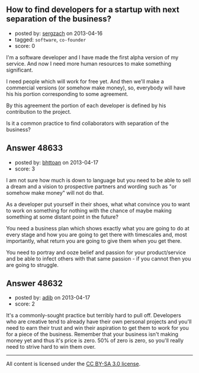 ## How to find developers for a startup with next separation of the business?

- posted by: [sergzach](https://stackexchange.com/users/-1/16862-sergzach) on 2013-04-16
- tagged: `software`, `co-founder`
- score: 0

I'm a software developer and I have made the first alpha version of my service. And now I need more human resources to make something significant.

I need people which will work for free yet. And then we'll make a commercial versions (or somehow make money), so, everybody will have his his portion corresponding to some agreement.

By this agreement the portion of each developer is defined by his contribution to the project.

Is it a common practice to find collaborators with separation of the business?


## Answer 48633

- posted by: [bhttoan](https://stackexchange.com/users/-1/23673-bhttoan) on 2013-04-17
- score: 3

I am not sure how much is down to language but you need to be able to sell a dream and a vision to prospective partners and wording such as "or somehow make money" will not do that.

As a developer put yourself in their shoes, what what convince you to want to work on something for nothing with the chance of maybe making something at some distant point in the future?

You need a business plan which shows exactly what you are going to do at every stage and how you are going to get there with timescales and, most importantly, what return you are going to give them when you get there.

You need to portray and ooze belief and passion for your product/service and be able to infect others with that same passion - if you cannot then you are going to struggle.


## Answer 48632

- posted by: [adib](https://stackexchange.com/users/-1/8883-adib) on 2013-04-17
- score: 2

It's a commonly-sought practice but terribly hard to pull off. Developers who are creative tend to already have their own personal projects and you'll need to earn their trust and win their aspiration to get them to work for you for a piece of the business. Remember that your business isn't making money yet and thus it's price is zero.  50% of zero is zero, so you'll really need to strive hard to win them over.



---

All content is licensed under the [CC BY-SA 3.0 license](https://creativecommons.org/licenses/by-sa/3.0/).
